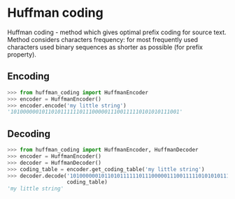 # Huffman coding
Huffman coding - method which gives optimal prefix coding for source text.
Method considers characters frequency: for most frequently used characters used
binary sequences as shorter as possible (for prefix property).

## Encoding
```python
>>> from huffman_coding import HuffmanEncoder
>>> encoder = HuffmanEncoder()
>>> encoder.encode('my little string')
'101000000101101011111101110000011100111110101010111001'
```

## Decoding
```python
>>> from huffman_coding import HuffmanEncoder, HuffmanDecoder
>>> encoder = HuffmanEncoder()
>>> decoder = HuffmanDecoder()
>>> coding_table = encoder.get_coding_table('my little string')
>>> decoder.decode('101000000101101011111101110000011100111110101010111001',
                   coding_table)
'my little string'
```
